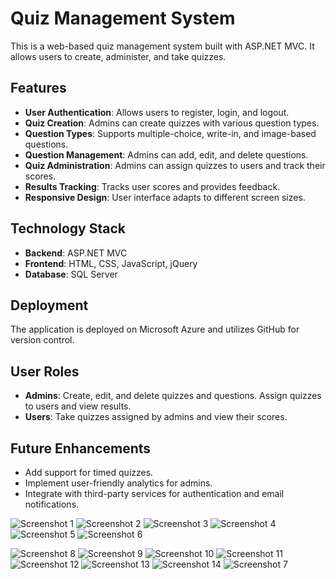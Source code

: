 # Quiz Management System

This is a web-based quiz management system built with ASP.NET MVC. It allows users to create, administer, and take quizzes.

## Features

- **User Authentication**: Allows users to register, login, and logout.
- **Quiz Creation**: Admins can create quizzes with various question types.
- **Question Types**: Supports multiple-choice, write-in, and image-based questions.
- **Question Management**: Admins can add, edit, and delete questions.
- **Quiz Administration**: Admins can assign quizzes to users and track their scores.
- **Results Tracking**: Tracks user scores and provides feedback.
- **Responsive Design**: User interface adapts to different screen sizes.

## Technology Stack

- **Backend**: ASP.NET MVC
- **Frontend**: HTML, CSS, JavaScript, jQuery
- **Database**: SQL Server

## Deployment

The application is deployed on Microsoft Azure and utilizes GitHub for version control.

## User Roles

- **Admins**: Create, edit, and delete quizzes and questions. Assign quizzes to users and view results.
- **Users**: Take quizzes assigned by admins and view their scores.

## Future Enhancements

- Add support for timed quizzes.
- Implement user-friendly analytics for admins.
- Integrate with third-party services for authentication and email notifications.


![Screenshot 1](Screenshots/Screenshot%202024-06-22%20110923.png)
![Screenshot 2](Screenshots/Screenshot%202024-06-22%20110959.png)
![Screenshot 3](Screenshots/Screenshot%202024-06-22%20111019.png)
![Screenshot 4](Screenshots/Screenshot%202024-06-22%20111331.png)
![Screenshot 5](Screenshots/Screenshot%202024-06-22%20111345.png)
![Screenshot 6](Screenshots/Screenshot%202024-06-22%20111357.png)

![Screenshot 8](Screenshots/Screenshot%202024-06-22%20111435.png)
![Screenshot 9](Screenshots/Screenshot%202024-06-22%20111455.png)
![Screenshot 10](Screenshots/Screenshot%202024-06-22%20111509.png)
![Screenshot 11](Screenshots/Screenshot%202024-06-22%20111515.png)
![Screenshot 12](Screenshots/Screenshot%202024-06-22%20111540.png)
![Screenshot 13](Screenshots/Screenshot%202024-06-22%20111557.png)
![Screenshot 14](Screenshots/Screenshot%202024-06-22%20111622.png)
![Screenshot 7](Screenshots/Screenshot%202024-06-22%20111408.png)
